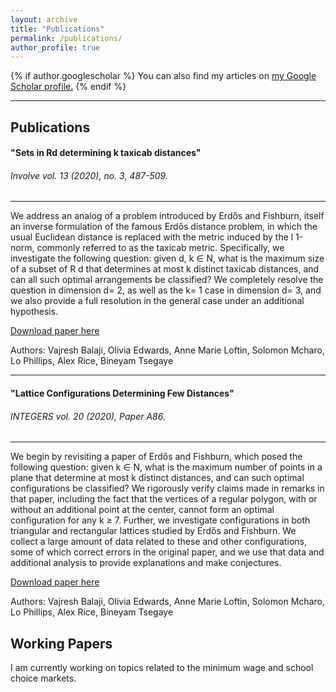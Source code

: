 ```yaml
---
layout: archive
title: "Publications"
permalink: /publications/
author_profile: true
---
```


{% if author.googlescholar %}
  You can also find my articles on <u><a href="{{author.googlescholar}}">my Google Scholar profile</a>.</u>
{% endif %}

---

## Publications 

#### "Sets in Rd determining k taxicab distances"
###### Involve vol. 13 (2020), no. 3, 487-509.
---
We address an analog of a problem introduced by Erdős and Fishburn, itself an inverse formulation of the famous Erdős distance problem, in which the usual Euclidean distance is replaced with the metric induced by the l 1-norm, commonly referred to as the taxicab metric. Specifically, we investigate the following question: given d, k ∈ N, what is the maximum size of a subset of R d that determines at most k distinct taxicab distances, and can all such optimal arrangements be classified? We completely resolve the question in dimension d= 2, as well as the k= 1 case in dimension d= 3, and we also provide a full resolution in the general case under an additional hypothesis.

[Download paper here](http://oliviafrances-edwards.github.io/files/sets_in_rd_determining_k_taxicab_distances.pdf)

Authors: Vajresh Balaji, Olivia Edwards, Anne Marie Loftin, Solomon Mcharo, Lo Phillips, Alex Rice, Bineyam Tsegaye

---
#### "Lattice Configurations Determining Few Distances"
###### INTEGERS vol. 20 (2020), Paper A86.
---
We begin by revisiting a paper of Erdős and Fishburn, which posed the following question: given k ∈ N, what is the maximum number of points in a plane that determine at most k distinct distances, and can such optimal configurations be classified? We rigorously verify claims made in remarks in that paper, including the fact that the vertices of a regular polygon, with or without an additional point at the center, cannot form an optimal configuration for any k ≥ 7. Further, we investigate configurations in both triangular and rectangular lattices studied by Erdős and Fishburn. We collect a large amount of data related to these and other configurations, some of which correct errors in the original paper, and we use that data and additional analysis to provide explanations and make conjectures.

[Download paper here](http://oliviafrances-edwards.github.io/files/lattice_configurations_determining_few_distances.pdf)

Authors: Vajresh Balaji, Olivia Edwards, Anne Marie Loftin, Solomon Mcharo, Lo Phillips, Alex Rice, Bineyam Tsegaye



## Working Papers

I am currently working on topics related to the minimum wage and school choice markets.
